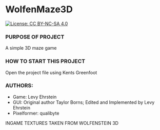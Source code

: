 # WolfenMaze3D 
[![License: CC BY-NC-SA 4.0](https://img.shields.io/badge/License-CC%20BY--NC--SA%204.0-lightgrey.svg)](http://creativecommons.org/licenses/by-nc-sa/4.0/)

### PURPOSE OF PROJECT
A simple 3D maze game

### HOW TO START THIS PROJECT
Open the project file using Kents Greenfoot

### AUTHORS: 
* Game: Levy Ehrstein
* GUI: Original author Taylor Borns; Edited and Implemented by Levy Ehrstein
* Pixelformer: qualibyte
 
INGAME TEXTURES TAKEN FROM WOLFENSTEIN 3D
